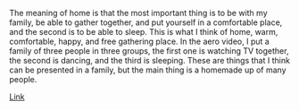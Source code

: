   The meaning of home is that the most important thing is to be with my family, be able to gather together, and put yourself in a comfortable place, and the second is to be able to sleep. This is what I think of home, warm, comfortable, happy, and free gathering place. In the aero video, I put a family of three people in three groups, the first one is watching TV together, the second is dancing, and the third is sleeping. These are things that I think can be presented in a family, but the main thing is a homemade up of many people.

[Link](https://youtu.be/N8xcFGhc5wo)
